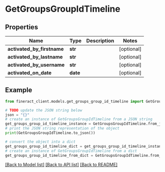 # GetGroupsGroupIdTimeline


## Properties

Name | Type | Description | Notes
------------ | ------------- | ------------- | -------------
**activated_by_firstname** | **str** |  | [optional] 
**activated_by_lastname** | **str** |  | [optional] 
**activated_by_username** | **str** |  | [optional] 
**activated_on_date** | **date** |  | [optional] 

## Example

```python
from fineract_client.models.get_groups_group_id_timeline import GetGroupsGroupIdTimeline

# TODO update the JSON string below
json = "{}"
# create an instance of GetGroupsGroupIdTimeline from a JSON string
get_groups_group_id_timeline_instance = GetGroupsGroupIdTimeline.from_json(json)
# print the JSON string representation of the object
print(GetGroupsGroupIdTimeline.to_json())

# convert the object into a dict
get_groups_group_id_timeline_dict = get_groups_group_id_timeline_instance.to_dict()
# create an instance of GetGroupsGroupIdTimeline from a dict
get_groups_group_id_timeline_from_dict = GetGroupsGroupIdTimeline.from_dict(get_groups_group_id_timeline_dict)
```
[[Back to Model list]](../README.md#documentation-for-models) [[Back to API list]](../README.md#documentation-for-api-endpoints) [[Back to README]](../README.md)


